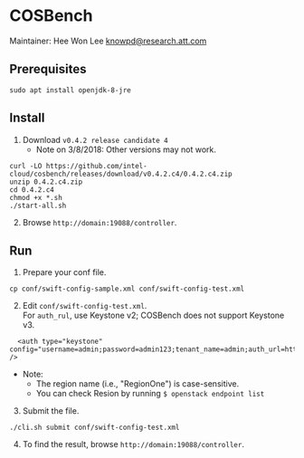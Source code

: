 COSBench
========
Maintainer: Hee Won Lee <knowpd@research.att.com>  

## Prerequisites
```
sudo apt install openjdk-8-jre 
```
## Install
1. Download `v0.4.2 release candidate 4`
   - Note on 3/8/2018:  Other versions may not work. 
```
curl -LO https://github.com/intel-cloud/cosbench/releases/download/v0.4.2.c4/0.4.2.c4.zip
unzip 0.4.2.c4.zip
cd 0.4.2.c4
chmod +x *.sh
./start-all.sh
```
2. Browse `http://domain:19088/controller`.

## Run
1. Prepare your conf file.
```
cp conf/swift-config-sample.xml conf/swift-config-test.xml
```
2. Edit `conf/swift-config-test.xml`.  
For `auth_rul`, use Keystone v2; COSBench does not support Keystone v3.
```
  <auth type="keystone" config="username=admin;password=admin123;tenant_name=admin;auth_url=http://voyager5:5000/v2.0;service=swift;region=RegionOne" />
```
   * Note: 
      - The region name (i.e., "RegionOne") is case-sensitive.
      - You can check Resion by running `$ openstack endpoint list`
3. Submit the file.
```
./cli.sh submit conf/swift-config-test.xml 
```
4. To find the result, browse `http://domain:19088/controller`.
